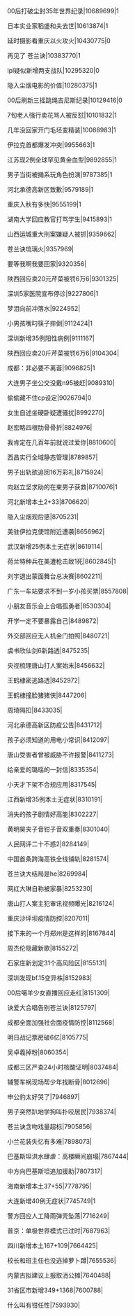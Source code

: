 00后打破尘封35年世界纪录|10689699|1

日本实业家稻盛和夫去世|10613874|1

延时摄影看重庆以火攻火|10430775|0

再见了 苍兰诀|10383770|1

lpl疑似新增两支战队|10295320|0

隐入尘烟电影的价值|10280375|1

00后刷新三摇跳绳吉尼斯纪录|10129416|0

7旬老人强行卖花骂人被反怼|10101832|1

几年没回家开门毛坯变精装|10088983|1

伊拉克首都爆发冲突|9955663|1

江苏现2例全球罕见黄金血型|9892855|1

男子当街被捅系玩角色扮演|9787385|1

河北承德高新区致歉|9579189|1

重庆入秋有多快|9555199|1

湖南大学回应教官打骂学生|9415893|1

山西运城重大刑案嫌疑人被抓|9359662|

苍兰诀琉璃火|9357969|

要等我啊我要回家|9320356|

陕西回应卖20元芹菜被罚6万6|9301325|

深圳5家医院宣布停诊|9227806|1

梦泪向前冲落水|9224952|

小男孩嘴叼筷子摔倒|9112424|1

深圳新增35例阳性病例|9111167|

陕西回应卖20斤芹菜被罚6万6|9104304|

成都：非必要不离蓉|9096825|1

大连男子坐公交没戴n95被赶|9089310|

偷偷藏不住cp设定|9026794|0

女生自述坐硬卧疑遭骚扰|8992270|

赵宏略四根肋骨骨折|8824976|

我肯定在几百年前就说过爱你|8810600|

西昌实行全域静态管理|8789857|

男子出轨欲追回16万彩礼|8715924|

向赵立坚求助的在柬男子获救|8710076|1

河北新增本土2+33|8706620|

隐入尘烟观后感|8705231|

美驻伊拉克使馆附近遭袭|8656962|

武汉新增25例本土无症状|8619114|

荷兰特种兵在美遭枪击致1死|8602845|1

刘宇退出蒙面舞台总决赛|8602211|

广东一车站要求不到一岁小孩买票|8557808|

小朋友音乐会上合唱孤勇者|8530304|

开学一定不要暴露自己|8489872|

外交部回应无人机金门拍照|8480721|

虞书欣仙剑6新路透|8475235|

央视梳理唐山打人案始末|8456632|

王鹤棣密逃路透|8452972|

王鹤棣撞脸猪猪侠|8447206|

周琦隔扣|8433035|

河北承德高新区防疫公告|8431712|

孩子必须知道的用电小常识|8412097|

唐山受害者曾被威胁不许报警|8411273|

给亲爱的璐瑶的一封信|8335354|

小天才下架不合规应用|8317545|

江西新增35例本土无症状|8310191|

消失的孩子剧情好高能|8302227|

黄明昊夹子音钳子音双重奏|8301040|

人民网评二十不惑2|8284149|

中国首条跨海高铁全线铺轨|8281574|

苍兰诀大结局是he|8269984|

网红大琳自称被家暴|8253230|

唐山打人案主犯审讯视频曝光|8216124|

重庆沙坪坝疫情防控|8207011|

接下来的一个月郑州是这样的|8167844|

周杰伦隐藏新歌|8155272|

石家庄新划定31个高风险区|8155131|

深圳发现bf.15变异株|8152983|

00后噶羊少女直播回应走红|8151309|

诀爱大合唱告别苍兰诀|8125797|

成都全面加强社会面疫情防控|8112568|

明日战记票房破6亿|8105775|

吴卓羲掉粉|8060354|

成都三区严查24小时核酸证明|8037484|

辅警车祸现场帮少年找断骨|8012696|

申公豹太好哭了|7946897|

男子突然趴地学狗叫扑咬居民|7938374|

苍兰诀含吻戏量超标|7905856|

小兰花装失忆有多难|7898073|

巴基斯坦洪水肆虐：高楼瞬间崩塌|7867444|

中方向巴基斯坦追加援助|7807317|

海南新增本土37+55|7778795|

大连新增40例无症状|7745749|1

警方回应人工降雨弹壳坠落|7716249|

普京：单极世界模式已过时|7687963|

四川新增本土167+109|7664425|

校长和班主任也没逃掉萝卜蹲|7655536|

内蒙古拟建议上报取消公摊|7640488|

31省区市新增349+1368|7600788|

什么叫有钳任性|7593930|

